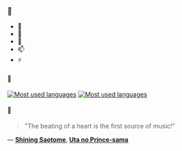 ### 👋

- 🔭
- 🌱
- 💬
- 📫
- ⚡

#### 🧏

[![Most used languages](https://github-readme-stats-aynah.vercel.app/api/top-langs/?username=aynh&theme=solarized-dark&langs_count=6&layout=compact&hide_title=true)](https://github.com/anuraghazra/github-readme-stats#gh-dark-mode-only)
[![Most used languages](https://github-readme-stats-aynah.vercel.app/api/top-langs/?username=aynh&theme=solarized-light&langs_count=6&layout=compact&hide_title=true)](https://github.com/anuraghazra/github-readme-stats#gh-light-mode-only)

#### 💬

> "The beating of a heart is the first source of music!"

&mdash; [**Shining Saotome**](https://myanimelist.net/character.php?q=Shining%20Saotome&cat=character), [**Uta no Prince-sama**](https://myanimelist.net/search/all?q=Uta%20no%20Prince-sama&cat=all)
